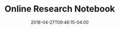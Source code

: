 ---
title: "Online Research Notebook"
date: 2018-04-27T09:46:15-04:00
description: "Welcome to my online research notebook for my CMPSC 580 class! Below you will find various posts about my research journey."
---